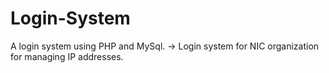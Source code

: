 # Login-System
A login system using PHP and MySql.
-> Login system for NIC organization for managing IP addresses.
